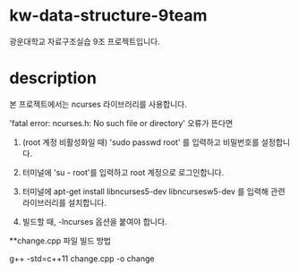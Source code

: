 # kw-data-structure-9team
광운대학교 자료구조실습 9조 프로젝트입니다.

# description
본 프로젝트에서는 ncurses 라이브러리를 사용합니다.

'fatal error: ncurses.h: No such file or directory' 오류가 뜬다면

1. (root 계정 비활성화일 때) 'sudo passwd root' 를 입력하고 비밀번호를 설정합니다.

2. 터미널에 'su - root'를 입력하고 root 계정으로 로그인합니다. 

3. 터미널에 apt-get install libncurses5-dev libncursesw5-dev 를 입력해 관련 라이브러리를 설치합니다.

4. 빌드할 때, -lncurses 옵션을 붙여야 합니다.

**change.cpp 파일 빌드 방법

g++ -std=c++11 change.cpp -o change

